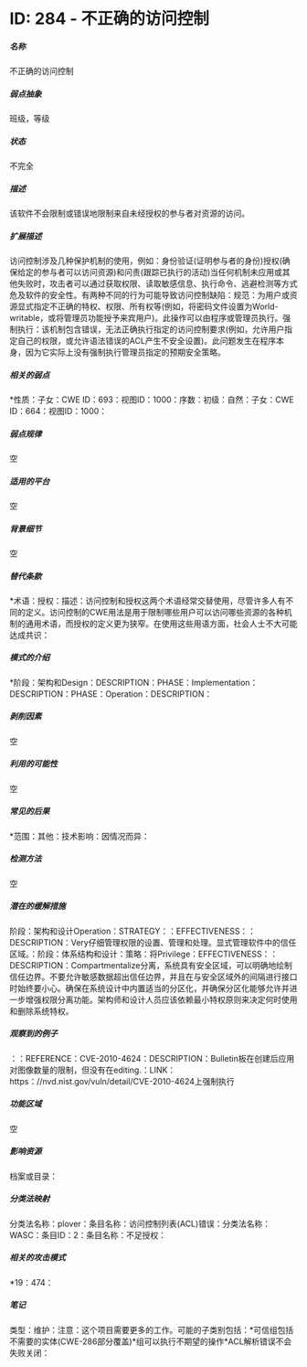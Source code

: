 # ID: 284 - 不正确的访问控制
<h5>名称</h5>不正确的访问控制
<h5>弱点抽象</h5>班级，等级
<h5>状态</h5>不完全
<h5>描述</h5>该软件不会限制或错误地限制来自未经授权的参与者对资源的访问。
<h5>扩展描述</h5>访问控制涉及几种保护机制的使用，例如：身份验证(证明参与者的身份)授权(确保给定的参与者可以访问资源)和问责(跟踪已执行的活动)当任何机制未应用或其他失败时，攻击者可以通过获取权限、读取敏感信息、执行命令、逃避检测等方式危及软件的安全性。有两种不同的行为可能导致访问控制缺陷：规范：为用户或资源显式指定不正确的特权、权限、所有权等(例如，将密码文件设置为World-writable，或将管理员功能授予来宾用户)。此操作可以由程序或管理员执行。强制执行：该机制包含错误，无法正确执行指定的访问控制要求(例如，允许用户指定自己的权限，或允许语法错误的ACL产生不安全设置)。此问题发生在程序本身，因为它实际上没有强制执行管理员指定的预期安全策略。
<h5>相关的弱点</h5>*性质：子女：CWE ID：693：视图ID：1000：序数：初级：自然：子女：CWE ID：664：视图ID：1000：
<h5>弱点规律</h5>空
<h5>适用的平台</h5>空
<h5>背景细节</h5>空
<h5>替代条款</h5>*术语：授权：描述：访问控制和授权这两个术语经常交替使用，尽管许多人有不同的定义。访问控制的CWE用法是用于限制哪些用户可以访问哪些资源的各种机制的通用术语，而授权的定义更为狭窄。在使用这些用语方面，社会人士不大可能达成共识：
<h5>模式的介绍</h5>*阶段：架构和Design：DESCRIPTION：PHASE：Implementation：DESCRIPTION：PHASE：Operation：DESCRIPTION：
<h5>剥削因素</h5>空
<h5>利用的可能性</h5>空
<h5>常见的后果</h5>*范围：其他：技术影响：因情况而异：
<h5>检测方法</h5>空
<h5>潜在的缓解措施</h5>阶段：架构和设计Operation：STRATEGY：：EFFECTIVENESS：：DESCRIPTION：Very仔细管理权限的设置、管理和处理。显式管理软件中的信任区域。：阶段：体系结构和设计：策略：将Privilege：EFFECTIVENESS：：DESCRIPTION：Compartmentalize分离，系统具有安全区域，可以明确地绘制信任边界。不要允许敏感数据超出信任边界，并且在与安全区域外的间隔进行接口时始终要小心。确保在系统设计中内置适当的分区化，并确保分区化能够允许并进一步增强权限分离功能。架构师和设计人员应该依赖最小特权原则来决定何时使用和删除系统特权。
<h5>观察到的例子</h5>：：REFERENCE：CVE-2010-4624：DESCRIPTION：Bulletin板在创建后应用对图像数量的限制，但没有在editing.：LINK：https：//nvd.nist.gov/vuln/detail/CVE-2010-4624上强制执行
<h5>功能区域</h5>空
<h5>影响资源</h5>档案或目录：
<h5>分类法映射</h5>分类法名称：plover：条目名称：访问控制列表(ACL)错误：分类法名称：WASC：条目ID：2：条目名称：不足授权：
<h5>相关的攻击模式</h5>*19：474：
<h5>笔记</h5>类型：维护：注意：这个项目需要更多的工作。可能的子类别包括：*可信组包括不需要的实体(CWE-286部分覆盖)*组可以执行不期望的操作*ACL解析错误不会失败关闭：

